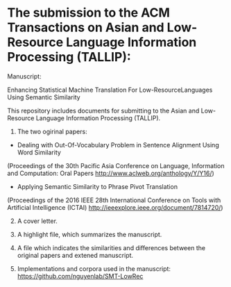 # The submission to the ACM Transactions on Asian and Low-Resource Language Information Processing (TALLIP):

Manuscript:

Enhancing Statistical Machine Translation For Low-ResourceLanguages Using Semantic Similarity


This repository includes documents for submitting to the Asian and Low-Resource Language Information Processing (TALLIP).

1. The two ogirinal papers:

- Dealing with Out-Of-Vocabulary Problem in Sentence Alignment Using Word Similarity 

(Proceedings of the 30th Pacific Asia Conference on Language, Information and Computation: Oral Papers http://www.aclweb.org/anthology/Y/Y16/)

- Applying Semantic Similarity to Phrase Pivot Translation 

(Proceedings of the 2016 IEEE 28th International Conference on Tools with Artificial Intelligence (ICTAI) http://ieeexplore.ieee.org/document/7814720/)

2. A cover letter.

3. A highlight file, which summarizes the manuscript.

4. A file which indicates the similarities and differences between the original papers and extened manuscript.

5. Implementations and corpora used in the manuscript: https://github.com/nguyenlab/SMT-LowRec
